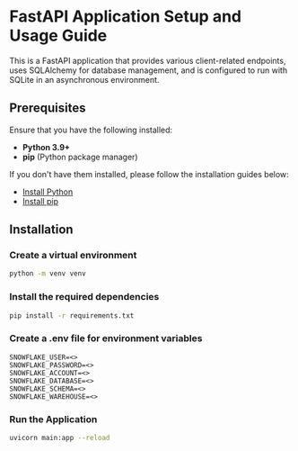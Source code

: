 # FastAPI Application Setup and Usage Guide

This is a FastAPI application that provides various client-related endpoints, uses SQLAlchemy for database management, and is configured to run with SQLite in an asynchronous environment.

## Prerequisites

Ensure that you have the following installed:

- **Python 3.9+**
- **pip** (Python package manager)

If you don't have them installed, please follow the installation guides below:

- [Install Python](https://www.python.org/downloads/)
- [Install pip](https://pip.pypa.io/en/stable/)

## Installation

###  Create a virtual environment

```bash
python -m venv venv
```
### Install the required dependencies

```bash
pip install -r requirements.txt
```

### Create a .env file for environment variables
```
SNOWFLAKE_USER=<>
SNOWFLAKE_PASSWORD=<>
SNOWFLAKE_ACCOUNT=<>
SNOWFLAKE_DATABASE=<>
SNOWFLAKE_SCHEMA=<>
SNOWFLAKE_WAREHOUSE=<>
```

### Run the Application
```bash
uvicorn main:app --reload
```
